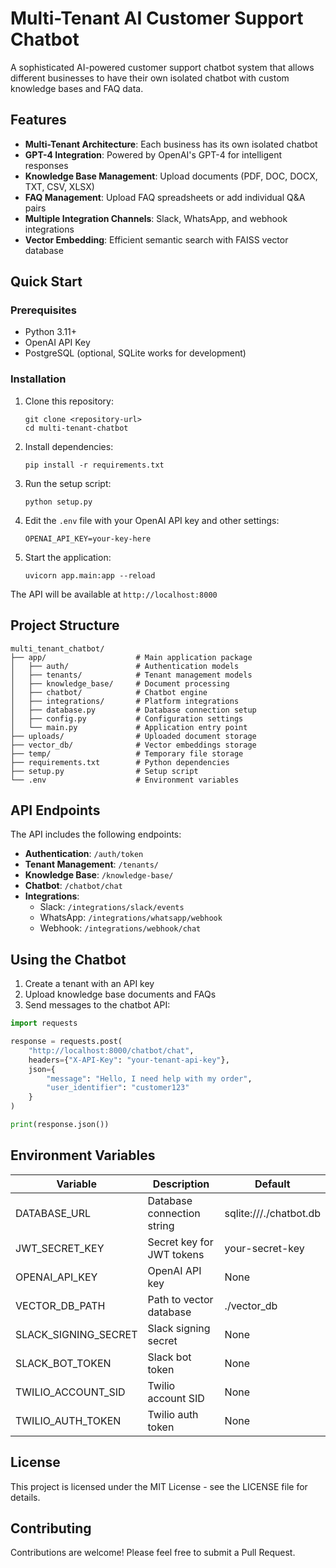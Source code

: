 # Multi-Tenant AI Customer Support Chatbot

A sophisticated AI-powered customer support chatbot system that allows different businesses to have their own isolated chatbot with custom knowledge bases and FAQ data.

## Features

- **Multi-Tenant Architecture**: Each business has its own isolated chatbot
- **GPT-4 Integration**: Powered by OpenAI's GPT-4 for intelligent responses
- **Knowledge Base Management**: Upload documents (PDF, DOC, DOCX, TXT, CSV, XLSX)
- **FAQ Management**: Upload FAQ spreadsheets or add individual Q&A pairs
- **Multiple Integration Channels**: Slack, WhatsApp, and webhook integrations
- **Vector Embedding**: Efficient semantic search with FAISS vector database

## Quick Start

### Prerequisites

- Python 3.11+
- OpenAI API Key
- PostgreSQL (optional, SQLite works for development)

### Installation

1. Clone this repository:
   ```
   git clone <repository-url>
   cd multi-tenant-chatbot
   ```

2. Install dependencies:
   ```
   pip install -r requirements.txt
   ```

3. Run the setup script:
   ```
   python setup.py
   ```

4. Edit the `.env` file with your OpenAI API key and other settings:
   ```
   OPENAI_API_KEY=your-key-here
   ```

5. Start the application:
   ```
   uvicorn app.main:app --reload
   ```

The API will be available at `http://localhost:8000`

## Project Structure

```
multi_tenant_chatbot/
├── app/                    # Main application package
│   ├── auth/               # Authentication models
│   ├── tenants/            # Tenant management models
│   ├── knowledge_base/     # Document processing
│   ├── chatbot/            # Chatbot engine
│   ├── integrations/       # Platform integrations
│   ├── database.py         # Database connection setup
│   ├── config.py           # Configuration settings
│   └── main.py             # Application entry point
├── uploads/                # Uploaded document storage
├── vector_db/              # Vector embeddings storage
├── temp/                   # Temporary file storage
├── requirements.txt        # Python dependencies
├── setup.py                # Setup script
└── .env                    # Environment variables
```

## API Endpoints

The API includes the following endpoints:

- **Authentication**: `/auth/token`
- **Tenant Management**: `/tenants/`
- **Knowledge Base**: `/knowledge-base/`
- **Chatbot**: `/chatbot/chat`
- **Integrations**:
  - Slack: `/integrations/slack/events`
  - WhatsApp: `/integrations/whatsapp/webhook`
  - Webhook: `/integrations/webhook/chat`

## Using the Chatbot

1. Create a tenant with an API key
2. Upload knowledge base documents and FAQs
3. Send messages to the chatbot API:

```python
import requests

response = requests.post(
    "http://localhost:8000/chatbot/chat",
    headers={"X-API-Key": "your-tenant-api-key"},
    json={
        "message": "Hello, I need help with my order",
        "user_identifier": "customer123"
    }
)

print(response.json())
```

## Environment Variables

| Variable | Description | Default |
|----------|-------------|---------|
| DATABASE_URL | Database connection string | sqlite:///./chatbot.db |
| JWT_SECRET_KEY | Secret key for JWT tokens | your-secret-key |
| OPENAI_API_KEY | OpenAI API key | None |
| VECTOR_DB_PATH | Path to vector database | ./vector_db |
| SLACK_SIGNING_SECRET | Slack signing secret | None |
| SLACK_BOT_TOKEN | Slack bot token | None |
| TWILIO_ACCOUNT_SID | Twilio account SID | None |
| TWILIO_AUTH_TOKEN | Twilio auth token | None |

## License

This project is licensed under the MIT License - see the LICENSE file for details.

## Contributing

Contributions are welcome! Please feel free to submit a Pull Request.